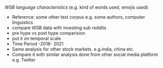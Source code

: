 *WSB language characteristics* (e.g. kind of words used, emojis used) 
  * Reference: some other text corpus e.g. some authors, computer linguistics
  * compare WSB data with investing sub reddits
  * pre hype vs post hype comparision 
  * put it on temporal scale 
  * Time Period -2018- 2021
  * Same analysis for other stock markets. e.g.india, china etc.
  * Compare it with similar analysis done from other social media platform e.g. Twitter
  
